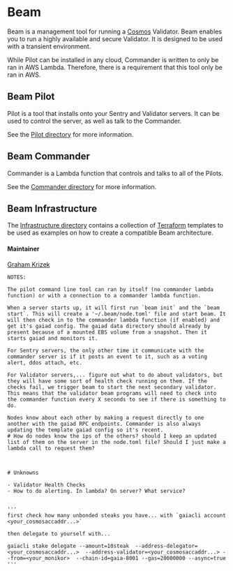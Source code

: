# Beam

Beam is a management tool for running a [Cosmos](https://cosmos.network) Validator. Beam enables you to run a highly available and secure Validator. It is designed to be used with a transient environment.

While Pilot can be installed in any cloud, Commander is written to only be ran in AWS Lambda. Therefore, there is a requirement that this tool only be ran in AWS.

## Beam Pilot

Pilot is a tool that installs onto your Sentry and Validator servers. It can be used to control the server, as well as talk to the Commander.

See the [Pilot directory](./pilot) for more information.

## Beam Commander

Commander is a Lambda function that controls and talks to all of the Pilots.

See the [Commander directory](./commander) for more information.

## Beam Infrastructure

The [Infrastructure directory](./infrastructure) contains a collection of [Terraform](https://terraform.io) templates to be used as examples on how to create a compatible Beam architecture.


#### Maintainer

[Graham Krizek](https://github.com/gkrizek)


```
NOTES:

The pilot command line tool can ran by itself (no commander lambda function) or with a connection to a commander lambda function.

When a server starts up, it will first run `beam init` and the `beam start`. This will create a '~/.beam/node.toml' file and start beam. It will then check in to the commander lambda function (if enabled) and get it's gaiad config. The gaiad data directory should already by present because of a mounted EBS volume from a snapshot. Then it starts gaiad and monitors it.

For Sentry servers, the only other time it communicate with the commander server is if it posts an event to it, such as a voting alert, ddos attach, etc.

For Validator servers,... figure out what to do about validators, but they will have some sort of health check running on them. If the checks fail, we trigger beam to start the next secondary validator. This means that the validator beam programs will need to check into the commander function every X seconds to see if there is something to do.

Nodes know about each other by making a request directly to one another with the gaiad RPC endpoints. Commander is also always updating the template gaiad config so it's recent.
# How do nodes know the ips of the others? should I keep an updated list of them on the server in the node.toml file? Should I just make a lambda call to request them?



# Unknowns

- Validator Health Checks
- How to do alerting. In lambda? On server? What service?


'''
first check how many unbonded steaks you have... with `gaiacli account <your_cosmosaccaddr...>`

then delegate to yourself with...

gaiacli stake delegate --amount=10steak  --address-delegator=<your_cosmosaccaddr...>  --address-validator=<your_cosmosaccaddr...> --from=<your_monikor>  --chain-id=gaia-8001 --gas=20000000 --async=true
'''
```
